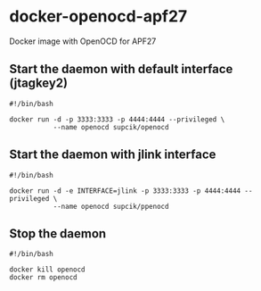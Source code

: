 # docker-openocd-apf27

Docker image with OpenOCD for APF27

## Start the daemon with default interface (jtagkey2)

```
#!/bin/bash

docker run -d -p 3333:3333 -p 4444:4444 --privileged \
           --name openocd supcik/openocd
```

## Start the daemon with jlink interface

```
#!/bin/bash

docker run -d -e INTERFACE=jlink -p 3333:3333 -p 4444:4444 --privileged \
           --name openocd supcik/ppenocd
```

## Stop the daemon

```
#!/bin/bash

docker kill openocd
docker rm openocd
```
